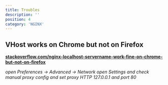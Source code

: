 ```yaml
---
title: Troubles
description: ''
position: 4
category: 'NGINX'
---
```


## VHost works on Chrome but not on Firefox

<alert type="info">

[**stackoverflow.com/nginx-localhost-servername-work-fine-on-chrome-but-not-on-firefox**](https://stackoverflow.com/questions/33974691/nginx-localhost-servername-work-fine-on-chrome-but-not-on-firefox)

</alert>

*open Preferences -> Advanced -> Network open Settings and check manual proxy config and set proxy HTTP 127.0.0.1 and port 80*
